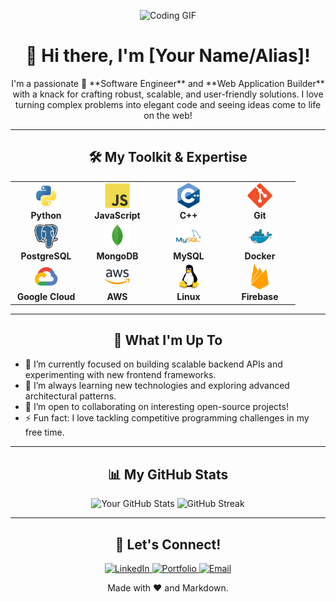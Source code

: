 <p align="center">
  <img src="https://media.giphy.com/media/LmNwrBhejkK9EFP504/giphy.gif" alt="Coding GIF" width="250px" />
</p>

<h1 align="center">👋 Hi there, I'm [Your Name/Alias]!</h1>

<p align="center">
  I'm a passionate 🚀 **Software Engineer** and **Web Application Builder** with a knack for crafting robust, scalable, and user-friendly solutions. I love turning complex problems into elegant code and seeing ideas come to life on the web!
</p>

---

<h2 align="center">🛠️ My Toolkit & Expertise</h2>

<table align="center">
  <tr>
    <td align="center" width="100px">
      <img src="https://raw.githubusercontent.com/devicons/devicon/master/icons/python/python-original.svg" alt="Python" width="40" height="40"/><br>
      <b>Python</b>
    </td>
    <td align="center" width="100px">
      <img src="https://raw.githubusercontent.com/devicons/devicon/master/icons/javascript/javascript-original.svg" alt="JavaScript" width="40" height="40"/><br>
      <b>JavaScript</b>
    </td>
    <td align="center" width="100px">
      <img src="https://raw.githubusercontent.com/devicons/devicon/master/icons/cplusplus/cplusplus-original.svg" alt="C++" width="40" height="40"/><br>
      <b>C++</b>
    </td>
    <td align="center" width="100px">
      <img src="https://raw.githubusercontent.com/devicons/devicon/master/icons/git/git-original.svg" alt="Git" width="40" height="40"/><br>
      <b>Git</b>
    </td>
  </tr>
  <tr>
    <td align="center" width="100px">
      <img src="https://raw.githubusercontent.com/devicons/devicon/master/icons/postgresql/postgresql-original.svg" alt="PostgreSQL" width="40" height="40"/><br>
      <b>PostgreSQL</b>
    </td>
    <td align="center" width="100px">
      <img src="https://raw.githubusercontent.com/devicons/devicon/master/icons/mongodb/mongodb-original.svg" alt="MongoDB" width="40" height="40"/><br>
      <b>MongoDB</b>
    </td>
    <td align="center" width="100px">
      <img src="https://raw.githubusercontent.com/devicons/devicon/master/icons/mysql/mysql-original-wordmark.svg" alt="MySQL" width="40" height="40"/><br>
      <b>MySQL</b>
    </td>
    <td align="center" width="100px">
      <img src="https://raw.githubusercontent.com/devicons/devicon/master/icons/docker/docker-original.svg" alt="Docker" width="40" height="40"/><br>
      <b>Docker</b>
    </td>
  </tr>
  <tr>
    <td align="center" width="100px">
      <img src="https://raw.githubusercontent.com/devicons/devicon/master/icons/googlecloud/googlecloud-original.svg" alt="Google Cloud" width="40" height="40"/><br>
      <b>Google Cloud</b>
    </td>
    <td align="center" width="100px">
      <img src="https://raw.githubusercontent.com/devicons/devicon/master/icons/amazonwebservices/amazonwebservices-original.svg" alt="AWS" width="40" height="40"/><br>
      <b>AWS</b>
    </td>
    <td align="center" width="100px">
      <img src="https://raw.githubusercontent.com/devicons/devicon/master/icons/linux/linux-original.svg" alt="Linux" width="40" height="40"/><br>
      <b>Linux</b>
    </td>
    <td align="center" width="100px">
      <img src="https://raw.githubusercontent.com/devicons/devicon/master/icons/firebase/firebase-plain.svg" alt="Firebase" width="40" height="40"/><br>
      <b>Firebase</b>
    </td>
  </tr>
</table>

---

<h2 align="center">🌟 What I'm Up To</h2>

- 🔭 I’m currently focused on building scalable backend APIs and experimenting with new frontend frameworks.
- 🌱 I’m always learning new technologies and exploring advanced architectural patterns.
- 👯 I’m open to collaborating on interesting open-source projects!
- ⚡ Fun fact: I love tackling competitive programming challenges in my free time.

---

<h2 align="center">📊 My GitHub Stats</h2>

<p align="center">
  <img src="https://github-readme-stats.vercel.app/api?username=your-username&show_icons=true&theme=radical&hide_border=true&count_private=true" alt="Your GitHub Stats" />
  <img src="https://github-readme-streak-stats.herokuapp.com/?user=your-username&theme=radical&hide_border=true" alt="GitHub Streak" />
</p>

---

<h2 align="center">🤝 Let's Connect!</h2>

<p align="center">
  <a href="your-linkedin-url" target="_blank">
    <img src="https://img.shields.io/badge/LinkedIn-%230077B5.svg?&style=for-the-badge&logo=linkedin&logoColor=white" alt="LinkedIn" />
  </a>
  <a href="your-portfolio-url" target="_blank">
    <img src="https://img.shields.io/badge/Portfolio-%23000000.svg?&style=for-the-badge&logo=firefox&logoColor=white" alt="Portfolio" />
  </a>
  <a href="mailto:your-email" target="_blank">
    <img src="https://img.shields.io/badge/Email-D14836?style=for-the-badge&logo=gmail&logoColor=white" alt="Email" />
  </a>
  </p>

<p align="center">
  Made with ❤️ and Markdown.
</p>
